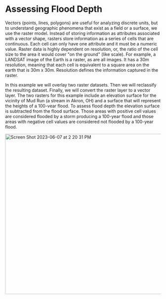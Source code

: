 # Assessing Flood Depth

Vectors (points, lines, polygons) are useful for analyzing discrete units, but to understand geographic phenomena that exist as a field or a surface, we use the raster model. Instead of storing information as attributes associated with a vector shape, rasters store information as a series of cells that are continuous. Each cell can only have one attribute and it must be a numeric value. Raster data is highly dependent on resolution, or, the ratio of the cell size to the area it would cover "on the ground" (like scale). For example, a LANDSAT image of the Earth is a raster, as are all images. It has a 30m resolution, meaning that each cell is equivalent to a square area on the earth that is 30m x 30m. Resolution defines the information captured in the raster.

In this example we will overlay two raster datasets. Then we will reclassify the resulting dataset. Finally, we will convert the raster layer to a vector layer. The two rasters for this example include an elevation surface for the vicinity of Mud Run (a stream in Akron, OH) and a surface that will represent the heights of a 100-vear flood. To assess flood depth the elevation surface is subtracted from the flood surface. Those areas with positive cell values are considered flooded by a storm producing a 100-year flood and those areas with negative cell values are considered not flooded by a 100-year flood.

<img width="519" alt="Screen Shot 2023-06-07 at 2 20 31 PM" src="https://github.com/RutaCodes/GeoSpatial/assets/111301407/4007432f-58fc-4299-8a65-834e0b6ddde4">

